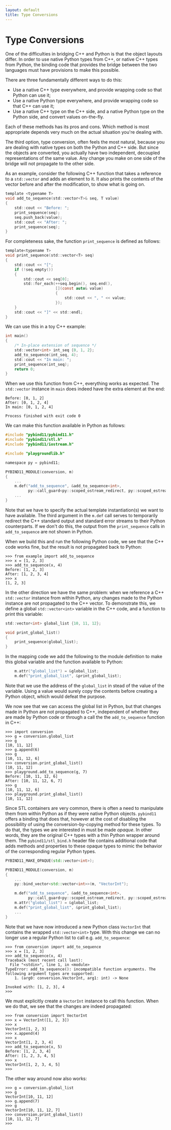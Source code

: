 ```yaml
---
layout: default
title: Type Conversions
---
```


# Type Conversions

One of the difficulties in bridging C++ and Python
is that the object layouts differ.
In order to use native Python types
from C++, or native C++ types from Python,
the binding code that provides the bridge
between the two languages
must have provisions to make this possible.

There are three fundamentally different ways to do this:

* Use a native C++ type everywhere, and provide wrapping code
  so that Python can use it;
* Use a native Python type everywhere, and provide wrapping code
  so that C++ can use it;
* Use a native C++ type on the C++ side, and a native Python type on
  the Python side, and convert values on-the-fly.
  
Each of these methods has its pros and cons.
Which method is most appropriate depends very much
on the actual situation you're dealing with.

The third option, type conversion, often feels the most natural,
because you are dealing with native types on both the Python and C++ side.
But since the objects are converted, you actually have two independent, decoupled
representations of the same value.
Any change you make on one side of the bridge will not
propagate to the other side.

As an example, consider the following C++ function
that takes a reference to a `std::vector`
and adds an element to it.
It also prints the contents of the vector before
and after the modification,
to show what is going on.

```c
template <typename T>
void add_to_sequence(std::vector<T>& seq, T value)
{
    std::cout << "Before: ";
    print_sequence(seq);
    seq.push_back(value);
    std::cout << "After: ";
    print_sequence(seq);
}
```

For completeness sake, the function `print_sequence` is defined as follows:

```c
template<typename T>
void print_sequence(std::vector<T> seq)
{
    std::cout << "[";
    if (!seq.empty())
    {
        std::cout << seq[0];
        std::for_each(++seq.begin(), seq.end(),
                      [](const auto& value)
                      {
                          std::cout << ", " << value;
                      });
    }
    std::cout << "]" << std::endl;
}
```

We can use this in a toy C++ example:

```c
int main()
{
    /* In-place extension of sequence */
    std::vector<int> int_seq {0, 1, 2};
    add_to_sequence(int_seq, 4);
    std::cout << "In main: ";
    print_sequence(int_seq);
    return 0;
}
```

When we use this function from C++,
everything works as expected.
The `std::vector` instance in `main` does indeed
have the extra element at the end:

```text
Before: [0, 1, 2]
After: [0, 1, 2, 4]
In main: [0, 1, 2, 4]

Process finished with exit code 0
```

We can make this function available in Python as follows:

```c
#include "pybind11/pybind11.h"
#include "pybind11/stl.h"
#include "pybind11/iostream.h"

#include "playgroundlib.h"

namespace py = pybind11;

PYBIND11_MODULE(conversion, m)
{
    ...
    m.def("add_to_sequence", &add_to_sequence<int>,
          py::call_guard<py::scoped_ostream_redirect, py::scoped_estream_redirect>());
    ...
}
```

Note that we have to specify the actual template instantiation(s) we want
to have available.
The third argument in the `m.def` call serves to temporarily
redirect the C++ standard output and standard error streams
to their Python counterparts.
If we don't do this, the output from the `print_sequence` calls
in `add_to_sequence` are not shown in Python.

When we build this and run the following Python code,
we see that the C++ code works fine,
but the result is not propagated back to Python:

```text
>>> from example import add_to_sequence
>>> x = [1, 2, 3]
>>> add_to_sequence(x, 4)
Before: [1, 2, 3]
After: [1, 2, 3, 4]
>>> x
[1, 2, 3]
```

In the other direction we have the same problem:
when we reference a C++ `std::vector` instance
from within Python, any changes made to the Python instance
are not propagated to the C++ vector.
To demonstrate this, we define a global `std::vector<int>` variable in the C++
code, and a function to print this variable:

```c
std::vector<int> global_list {10, 11, 12};

void print_global_list()
{
    print_sequence(global_list);
}
```

In the mapping code we add the following to the module definition
to make this global variable
and the function available to Python:

```c
    m.attr("global_list") = &global_list;
    m.def("print_global_list", &print_global_list);
```

Note that we use the address of the `global_list`
in stead of the value of the variable.
Using a value would surely copy the contents before creating
a Python object, which would defeat the purpose.

We now see that we can access the global list in Python,
but that changes made in Python are not propagated to C++,
independent of whether they are made by Python code
or through a call the the `add_to_sequence` function in C++:

```text
>>> import conversion
>>> g = conversion.global_list
>>> g
[10, 11, 12]
>>> g.append(6)
>>> g
[10, 11, 12, 6]
>>> conversion.print_global_list()
[10, 11, 12]
>>> playground.add_to_sequence(g, 7)
Before: [10, 11, 12, 6]
After: [10, 11, 12, 6, 7]
>>> g
[10, 11, 12, 6]
>>> playground.print_global_list()
[10, 11, 12]
```

Since STL containers are very common,
there is often a need to manipulate them from
within Python as if they were native Python objects.
`pybind11` offers a binding that does that,
however at the cost of disabling the possibility of
using the conversion-by-copying method for these types.
To do that, the types we are interested in must be
made *opaque*.
In other words, they are the original C++ types
with a thin Python wrapper around them.
The `pybind11/stl_bind.h` header file contains
additional code that adds methods and properties to these opaque types
to mimic the behavior of the corresponding regular Python types.

```c++
PYBIND11_MAKE_OPAQUE(std::vector<int>);

PYBIND11_MODULE(conversion, m)
{
    ...
    py::bind_vector<std::vector<int>>(m, "VectorInt");

    m.def("add_to_sequence", &add_to_sequence<int>,
          py::call_guard<py::scoped_ostream_redirect, py::scoped_estream_redirect>());
    m.attr("global_list") = &global_list;
    m.def("print_global_list", &print_global_list);
    ...
}
```

Note that we have now introduced a new Python class `VectorInt`
that contains the wrapped `std::vector<int>` type.
With this change we can no longer use a regular Python list
to call e.g. `add_to_sequence`:

```text
>>> from conversion import add_to_sequence
>>> x = [1, 2, 3]
>>> add_to_sequence(x, 4)
Traceback (most recent call last):
  File "<stdin>", line 1, in <module>
TypeError: add_to_sequence(): incompatible function arguments. The following argument types are supported:
    1. (arg0: conversion.VectorInt, arg1: int) -> None

Invoked with: [1, 2, 3], 4
>>>
```

We must explicitly create a `VectorInt` instance to call this function.
When we do that, we see that the changes are indeed propagated:

```text
>>> from conversion import VectorInt
>>> x = VectorInt([1, 2, 3])
>>> x
VectorInt[1, 2, 3]
>>> x.append(4)
>>> x
VectorInt[1, 2, 3, 4]
>>> add_to_sequence(x, 5)
Before: [1, 2, 3, 4]
After: [1, 2, 3, 4, 5]
>>> x
VectorInt[1, 2, 3, 4, 5]
>>>
```

The other way around now also works:

```text
>>> g = conversion.global_list
>>> g
VectorInt[10, 11, 12]
>>> g.append(7)
>>> g
VectorInt[10, 11, 12, 7]
>>> conversion.print_global_list()
[10, 11, 12, 7]
>>>
```
